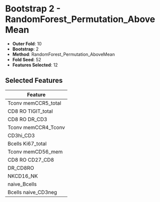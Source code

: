# Bootstrap 2 - RandomForest_Permutation_AboveMean

- **Outer Fold**: 10
- **Bootstrap**: 2
- **Method**: RandomForest_Permutation_AboveMean
- **Fold Seed**: 52
- **Features Selected**: 12

## Selected Features

| Feature |
|---------|
| Tconv memCCR5_total |
| CD8 RO TIGIT_total |
| CD8 RO DR_CD3 |
| Tconv memCCR4_Tconv |
| CD3hi_CD3 |
| Bcells Ki67_total |
| Tconv memCD56_mem |
| CD8 RO CD27_CD8 |
| DR_CD8RO |
| NKCD16_NK |
| naive_Bcells |
| Bcells naive_CD3neg |
